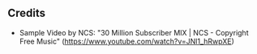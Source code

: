 ## Credits
- Sample Video by NCS: "30 Million Subscriber MIX | NCS - Copyright Free Music" (https://www.youtube.com/watch?v=JNl1_hRwpXE)
